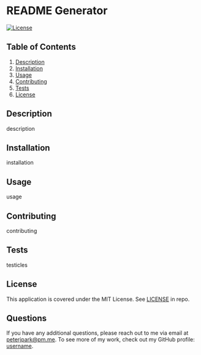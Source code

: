 # README Generator
[![License](https://img.shields.io/badge/License-MIT%20License-informational)](#License)
## Table of Contents
1. [Description](#Description)
1. [Installation](#Installation)
1. [Usage](#Usage)
1. [Contributing](#Contributing)
1. [Tests](#Tests)
1. [License](#License)
## Description
description
## Installation
installation
## Usage
usage
## Contributing
contributing
## Tests
testicles
## License
This application is covered under the MIT License. See [LICENSE](./LICENSE) in repo.
## Questions
If you have any additional questions, please reach out to me via email at [peterjpark@pm.me](mailto:peterjpark@pm.me).
To see more of my work, check out my GitHub profile: [username](https://github.com/username).
